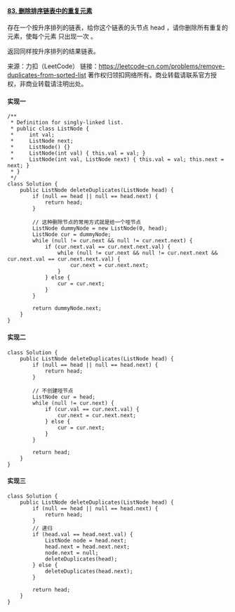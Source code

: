 #### [83. 删除排序链表中的重复元素](https://leetcode-cn.com/problems/remove-duplicates-from-sorted-list/)

存在一个按升序排列的链表，给你这个链表的头节点 head ，请你删除所有重复的元素，使每个元素 只出现一次 。

返回同样按升序排列的结果链表。

来源：力扣（LeetCode）
链接：https://leetcode-cn.com/problems/remove-duplicates-from-sorted-list
著作权归领扣网络所有。商业转载请联系官方授权，非商业转载请注明出处。



#### 实现一

```
/**
 * Definition for singly-linked list.
 * public class ListNode {
 *     int val;
 *     ListNode next;
 *     ListNode() {}
 *     ListNode(int val) { this.val = val; }
 *     ListNode(int val, ListNode next) { this.val = val; this.next = next; }
 * }
 */
class Solution {
    public ListNode deleteDuplicates(ListNode head) {
        if (null == head || null == head.next) {
            return head;
        }

        // 这种删除节点的常用方式就是给一个哑节点
        ListNode dummyNode = new ListNode(0, head);
        ListNode cur = dummyNode;
        while (null != cur.next && null != cur.next.next) {
            if (cur.next.val == cur.next.next.val) {
                while (null != cur.next && null != cur.next.next && cur.next.val == cur.next.next.val) {
                    cur.next = cur.next.next;
                }
            } else {
                cur = cur.next;
            }
        }

        return dummyNode.next;
    }
}
```



#### 实现二

```
class Solution {
    public ListNode deleteDuplicates(ListNode head) {
        if (null == head || null == head.next) {
            return head;
        }

        // 不创建哑节点
        ListNode cur = head;
        while (null != cur.next) {
            if (cur.val == cur.next.val) {
                cur.next = cur.next.next;
            } else {
                cur = cur.next;
            }
        }

        return head;
    }
}
```



#### 实现三

```
class Solution {
    public ListNode deleteDuplicates(ListNode head) {
        if (null == head || null == head.next) {
            return head;
        }
        // 递归
        if (head.val == head.next.val) {
            ListNode node = head.next;
            head.next = head.next.next;
            node.next = null;
            deleteDuplicates(head);
        } else {
            deleteDuplicates(head.next);
        }

        return head;
    }
}
```


